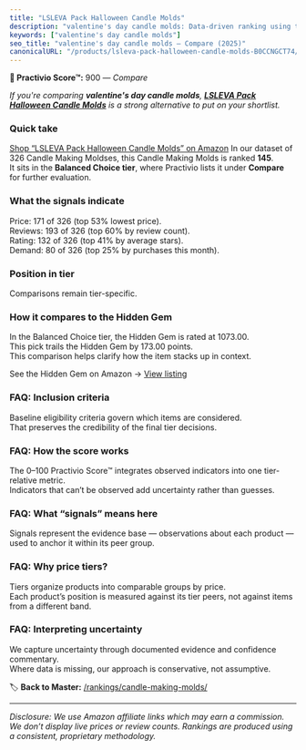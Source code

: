 ```yaml
---
title: "LSLEVA Pack Halloween Candle Molds"
description: "valentine's day candle molds: Data-driven ranking using the Practivio Score™. Positioned by quality, value, demand, findability, momentum."
keywords: ["valentine's day candle molds"]
seo_title: "valentine's day candle molds — Compare (2025)"
canonicalURL: "/products/lsleva-pack-halloween-candle-molds-B0CCNGCT74/"
---
```


**🛒 Practivio Score™:** 900 — _Compare_


*If you're comparing **valentine's day candle molds**, **[LSLEVA Pack Halloween Candle Molds](https://www.amazon.com/dp/B0CCNGCT74?tag=practivio-20)** is a strong alternative to put on your shortlist.*
### Quick take
[Shop “LSLEVA Pack Halloween Candle Molds” on Amazon](https://www.amazon.com/dp/B0CCNGCT74?tag=practivio-20)
In our dataset of 326 Candle Making Moldses, this Candle Making Molds is ranked **145**.  
It sits in the **Balanced Choice tier**, where Practivio lists it under **Compare** for further evaluation.

### What the signals indicate
Price: 171 of 326 (top 53% lowest price).  
Reviews: 193 of 326 (top 60% by review count).  
Rating: 132 of 326 (top 41% by average stars).  
Demand: 80 of 326 (top 25% by purchases this month).

### Position in tier
Comparisons remain tier-specific.

### How it compares to the Hidden Gem
In the Balanced Choice tier, the Hidden Gem is rated at 1073.00.  
This pick trails the Hidden Gem by 173.00 points.  
This comparison helps clarify how the item stacks up in context.  

See the Hidden Gem on Amazon → [View listing](https://www.amazon.com/dp/B0CM5NX74G?tag=practivio-20)

### FAQ: Inclusion criteria
Baseline eligibility criteria govern which items are considered.  
That preserves the credibility of the final tier decisions.

### FAQ: How the score works
The 0–100 Practivio Score™ integrates observed indicators into one tier-relative metric.  
Indicators that can’t be observed add uncertainty rather than guesses.

### FAQ: What “signals” means here
Signals represent the evidence base — observations about each product — used to anchor it within its peer group.

### FAQ: Why price tiers?
Tiers organize products into comparable groups by price.  
Each product’s position is measured against its tier peers, not against items from a different band.

### FAQ: Interpreting uncertainty
We capture uncertainty through documented evidence and confidence commentary.  
Where data is missing, our approach is conservative, not assumptive.

<!-- Missing template for Compare/CompareWithinPriceClass -->


🏷️ **Back to Master:** [/rankings/candle-making-molds/](/rankings/candle-making-molds/)

---
_Disclosure: We use Amazon affiliate links which may earn a commission. We don’t display live prices or review counts. Rankings are produced using a consistent, proprietary methodology._
